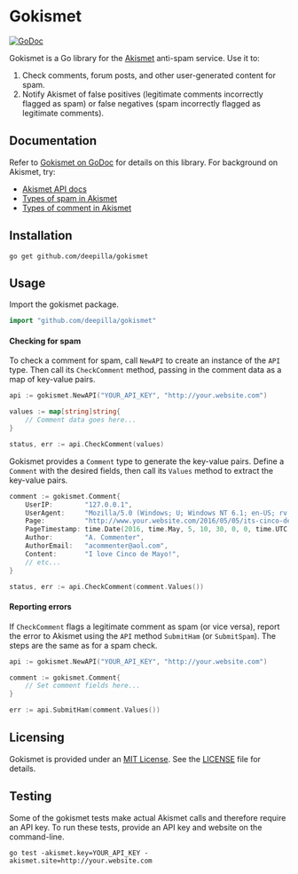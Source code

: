 # Gokismet

[![GoDoc](https://godoc.org/github.com/deepilla/gokismet?status.svg)](https://godoc.org/github.com/deepilla/gokismet)

Gokismet is a Go library for the [Akismet](https://akismet.com/) anti-spam service. Use it to:

1. Check comments, forum posts, and other user-generated content for spam.
2. Notify Akismet of false positives (legitimate comments incorrectly flagged
as spam) or false negatives (spam incorrectly flagged as legitimate comments).

## Documentation

Refer to [Gokismet on GoDoc](https://godoc.org/github.com/deepilla/gokismet) for details on this library. For background on Akismet, try:

- [Akismet API docs](http://akismet.com/development/api/#detailed-docs)
- [Types of spam in Akismet](https://blog.akismet.com/2014/04/23/theres-a-ninja-in-your-akismet/)
- [Types of comment in Akismet](https://blog.akismet.com/2012/06/19/pro-tip-tell-us-your-comment_type/)

## Installation

    go get github.com/deepilla/gokismet

## Usage

Import the gokismet package.

``` go
import "github.com/deepilla/gokismet"
```

#### Checking for spam

To check a comment for spam, call `NewAPI` to create an instance of the `API` type. Then call its `CheckComment` method, passing in the comment data as a map of key-value pairs.

```go
api := gokismet.NewAPI("YOUR_API_KEY", "http://your.website.com")

values := map[string]string{
    // Comment data goes here...
}

status, err := api.CheckComment(values)
```

Gokismet provides a `Comment` type to generate the key-value pairs. Define a `Comment` with the desired fields, then call its `Values` method to extract the key-value pairs.

```go
comment := gokismet.Comment{
    UserIP:        "127.0.0.1",
    UserAgent:     "Mozilla/5.0 (Windows; U; Windows NT 6.1; en-US; rv:1.9.2) Gecko/20100115 Firefox/3.6",
    Page:          "http://www.your.website.com/2016/05/05/its-cinco-de-mayo/",
    PageTimestamp: time.Date(2016, time.May, 5, 10, 30, 0, 0, time.UTC),
    Author:        "A. Commenter",
    AuthorEmail:   "acommenter@aol.com",
    Content:       "I love Cinco de Mayo!",
    // etc...
}

status, err := api.CheckComment(comment.Values())
```

#### Reporting errors

If `CheckComment` flags a legitimate comment as spam (or vice versa), report the error to Akismet using the `API` method `SubmitHam` (or `SubmitSpam`). The steps are the same as for a spam check.

```go
api := gokismet.NewAPI("YOUR_API_KEY", "http://your.website.com")

comment := gokismet.Comment{
    // Set comment fields here...
}

err := api.SubmitHam(comment.Values())
```

## Licensing

Gokismet is provided under an [MIT License](http://choosealicense.com/licenses/mit/). See the [LICENSE](LICENSE) file for details.

## Testing

Some of the gokismet tests make actual Akismet calls and therefore require an API key. To run these tests, provide an API key and website on the command-line.

    go test -akismet.key=YOUR_API_KEY -akismet.site=http://your.website.com
